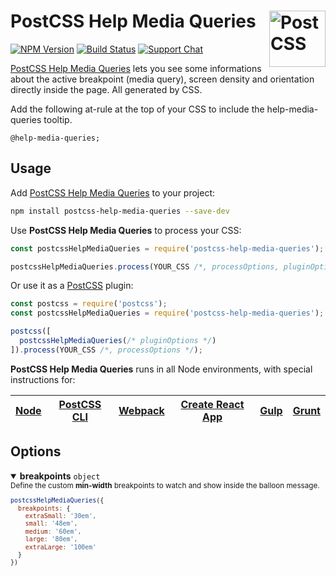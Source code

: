 # PostCSS Help Media Queries [<img src="https://postcss.github.io/postcss/logo.svg" alt="PostCSS" width="90" height="90" align="right">][postcss]

[![NPM Version][npm-img]][npm-url]
[![Build Status][cli-img]][cli-url]
[![Support Chat][git-img]][git-url]

[PostCSS Help Media Queries] lets you see some informations about the active breakpoint (media query), screen density and orientation directly inside the page. All generated by CSS.

Add the following at-rule at the top of your CSS to include the help-media-queries tooltip.

```pcss
@help-media-queries;
```

## Usage

Add [PostCSS Help Media Queries] to your project:

```bash
npm install postcss-help-media-queries --save-dev
```

Use **PostCSS Help Media Queries** to process your CSS:

```js
const postcssHelpMediaQueries = require('postcss-help-media-queries');

postcssHelpMediaQueries.process(YOUR_CSS /*, processOptions, pluginOptions */);
```

Or use it as a [PostCSS] plugin:

```js
const postcss = require('postcss');
const postcssHelpMediaQueries = require('postcss-help-media-queries');

postcss([
  postcssHelpMediaQueries(/* pluginOptions */)
]).process(YOUR_CSS /*, processOptions */);
```

**PostCSS Help Media Queries** runs in all Node environments, with special instructions for:

| [Node](INSTALL.md#node) | [PostCSS CLI](INSTALL.md#postcss-cli) | [Webpack](INSTALL.md#webpack) | [Create React App](INSTALL.md#create-react-app) | [Gulp](INSTALL.md#gulp) | [Grunt](INSTALL.md#grunt) |
| --- | --- | --- | --- | --- | --- |

## Options

<details open>
<summary><b>breakpoints</b> <code>object</code></summary>
<small>Define the custom <b>min-width</b> breakpoints to watch and show inside the balloon message.

```js
postcssHelpMediaQueries({
  breakpoints: {
    extraSmall: '30em',
    small: '48em',
    medium: '60em',
    large: '80em',
    extraLarge: '100em'
  }
})
```
</small>
</details>

[cli-img]: https://img.shields.io/travis/limitlessloop/postcss-help-media-queries/master.svg?style=for-the-badge
[cli-url]: https://travis-ci.org/limitlessloop/postcss-help-media-queries
[git-img]: https://img.shields.io/badge/support-chat-blue.svg?style=for-the-badge
[git-url]: https://gitter.im/postcss/postcss
[npm-img]: https://img.shields.io/npm/v/postcss-help-media-queries.svg?style=for-the-badge&colorA=CD4A4A&colorB=B03737
[npm-url]: https://www.npmjs.com/package/postcss-help-media-queries

[PostCSS]: https://github.com/postcss/postcss
[PostCSS Help Media Queries]: https://github.com/limitlessloop/postcss-help-media-queries
